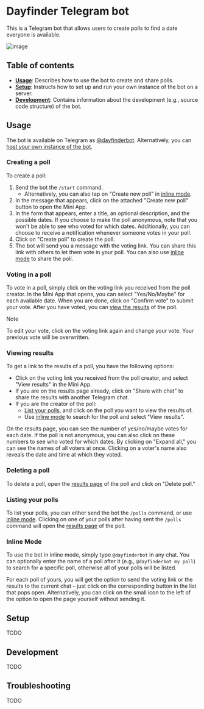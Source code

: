 # Dayfinder Telegram bot

This is a Telegram bot that allows users to create polls to find a date everyone is available.

![image](https://github.com/falko17/dayfinder/assets/10247603/7beec8b3-f253-47eb-9bce-7d092062b4de)

## Table of contents
- [**Usage**](#usage): Describes how to use the bot to create and share polls.
- [**Setup**](#setup): Instructs how to set up and run your own instance of the bot on a server.
- [**Development**](#development): Contains information about the development (e.g., source code structure) of the bot.

## Usage
The bot is available on Telegram as [@dayfinderbot](https://t.me/dayfinderbot).
Alternatively, you can [host your own instance of the bot](#setup).

### Creating a poll
To create a poll:
1. Send the bot the `/start` command.
    - Alternatively, you can also tap on "Create new poll" in [inline mode](#inline-mode).
2. In the message that appears, click on the attached "Create new poll" button to open the Mini App.
3. In the form that appears, enter a title, an optional description, and the possible dates. If you choose to make the poll anonymous, note that you won't be able to see who voted for which dates. Additionally, you can choose to receive a notification whenever someone votes in your poll.
4. Click on "Create poll" to create the poll.
5. The bot will send you a message with the voting link. You can share this link with others to let them vote in your poll. You can also use [inline mode](#inline-mode) to share the poll.

### Voting in a poll
To vote in a poll, simply click on the voting link you received from the poll creator. 
In the Mini App that opens, you can select "Yes/No/Maybe" for each available date.
When you are done, click on "Confirm vote" to submit your vote.
After you have voted, you can [view the results](#viewing-results) of the poll.

> [!note]
> To edit your vote, click on the voting link again and change your vote. Your previous vote will be overwritten.

### Viewing results
To get a link to the results of a poll, you have the following options:
- Click on the voting link you received from the poll creator, and select "View results" in the Mini App.
- If you are on the results page already, click on "Share with chat" to share the results with another Telegram chat.
- If you are the creator of the poll:
    - [List your polls](#listing-your-polls), and click on the poll you want to view the results of.
    - Use [inline mode](#inline-mode) to search for the poll and select "View results".

On the results page, you can see the number of yes/no/maybe votes for each date.
If the poll is not anonymous, you can also click on these numbers to see who voted for which dates.
By clicking on "Expand all," you can see the names of all voters at once.
Clicking on a voter's name also reveals the date and time at which they voted.

### Deleting a poll
To delete a poll, open the [results page](#viewing-results) of the poll and click on "Delete poll."

### Listing your polls
To list your polls, you can either send the bot the `/polls` command, or use [inline mode](#inline-mode).
Clicking on one of your polls after having sent the `/polls` command will open the [results page](#viewing-results) of the poll.

### Inline Mode
To use the bot in inline mode, simply type `@dayfinderbot` in any chat.
You can optionally enter the name of a poll after it (e.g., `@dayfinderbot my poll`) to search for a specific poll, otherwise all of your polls will be listed.

For each poll of yours, you will get the option to send the voting link or the results to the current chat – just click on the corresponding button in the list that pops open.
Alternatively, you can click on the small icon to the left of the option to open the page yourself without sending it.

## Setup
TODO

## Development
TODO

## Troubleshooting
TODO
